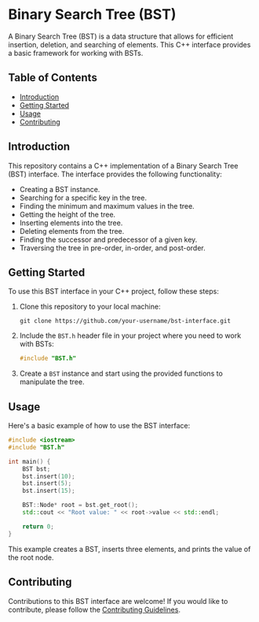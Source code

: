 
# Binary Search Tree (BST)

A Binary Search Tree (BST) is a data structure that allows for efficient insertion, deletion, and searching of elements. 
This C++ interface provides a basic framework for working with BSTs.

## Table of Contents

- [Introduction](#introduction)
- [Getting Started](#getting-started)
- [Usage](#usage)
- [Contributing](#contributing)

## Introduction

This repository contains a C++ implementation of a Binary Search Tree (BST) interface. The interface provides the following functionality:

- Creating a BST instance.
- Searching for a specific key in the tree.
- Finding the minimum and maximum values in the tree.
- Getting the height of the tree.
- Inserting elements into the tree.
- Deleting elements from the tree.
- Finding the successor and predecessor of a given key.
- Traversing the tree in pre-order, in-order, and post-order.

## Getting Started

To use this BST interface in your C++ project, follow these steps:

1. Clone this repository to your local machine:

   ```shell
   git clone https://github.com/your-username/bst-interface.git
   ```

2. Include the `BST.h` header file in your project where you need to work with BSTs:

   ```cpp
   #include "BST.h"
   ```

3. Create a `BST` instance and start using the provided functions to manipulate the tree.

## Usage

Here's a basic example of how to use the BST interface:

```cpp
#include <iostream>
#include "BST.h"

int main() {
    BST bst;
    bst.insert(10);
    bst.insert(5);
    bst.insert(15);

    BST::Node* root = bst.get_root();
    std::cout << "Root value: " << root->value << std::endl;

    return 0;
}
```

This example creates a BST, inserts three elements, and prints the value of the root node.

## Contributing

Contributions to this BST interface are welcome! If you would like to contribute, please follow the [Contributing Guidelines](CONTRIBUTING.md).
